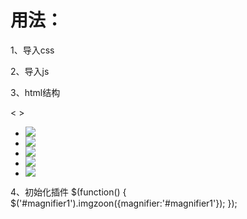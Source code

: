# 用法：

1、导入css
<link rel="stylesheet" type="text/css" href="css/magnifier.css">

2、导入js
    <script src="http://www.jq22.com/jquery/jquery-1.10.2.js"></script>
    <script type="text/javascript" src="js/magnifier.js"></script>
    
3、html结构
<div class="magnifier" id="magnifier1">
    <div class="magnifier-container">
        <div class="images-cover"></div>
        <!--当前图片显示容器-->
        <div class="move-view"></div>
        <!--跟随鼠标移动的盒子-->
    </div>
    <div class="magnifier-assembly">
        <div class="magnifier-btn">
            <span class="magnifier-btn-left">&lt;</span>
            <span class="magnifier-btn-right">&gt;</span>
        </div>
        <!--按钮组-->
        <div class="magnifier-line">
            <ul class="clearfix animation03">
                <li>
                    <div class="small-img">
                        <img src="images/1.png" />
                    </div>
                </li>
                <li>
                    <div class="small-img">
                        <img src="images/2.png" />
                    </div>
                </li>
                <li>
                    <div class="small-img">
                        <img src="images/3.png" />
                    </div>
                </li>
                <li>
                    <div class="small-img">
                        <img src="images/4.png" />
                    </div>
                </li>
                <li>
                    <div class="small-img">
                        <img src="images/1.png" />
                    </div>
                </li>
            </ul>
        </div>
        <!--缩略图-->
    </div>
    <div class="magnifier-view"></div>
    <!--经过放大的图片显示容器-->
</div>



4、初始化插件
$(function() {
      $('#magnifier1').imgzoon({magnifier:'#magnifier1'});
 });
